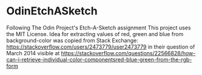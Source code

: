 # OdinEtchASketch
Following The Odin Project's Etch-A-Sketch assignment
This project uses the MIT License. 
Idea for extracting values of red, green and blue from background-color was copied from Stack Exchange: 
https://stackoverflow.com/users/2473779/user2473779 in their question of March 2014 visible at 
https://stackoverflow.com/questions/22566828/how-can-i-retrieve-individual-color-componentsred-blue-green-from-the-rgb-form

